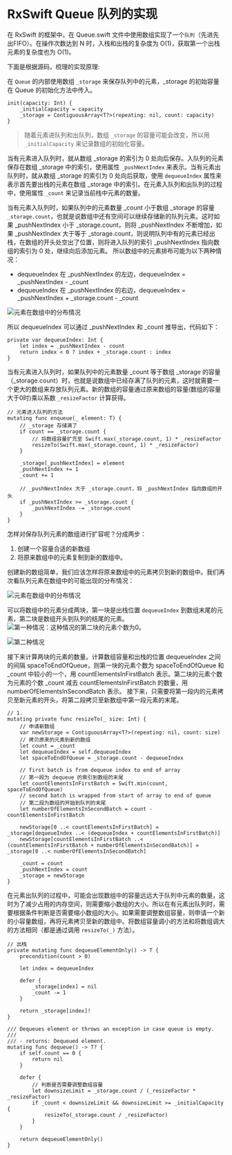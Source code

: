# RxSwift Queue 队列的实现


在 RxSwift 的框架中，在 Queue.swift 文件中使用数组实现了一个`队列`（先进先出FIFO）。在操作次数达到 N 时，入栈和出栈的复杂度为 O(1)，获取第一个出栈元素的复杂度也为 O(1)。

下面是根据源码，梳理的实现原理:

在 `Queue` 的内部使用数组 `_storage` 来保存队列中的元素，_storage 的初始容量在 Queue 的初始化方法中传入。

```
init(capacity: Int) {
    _initialCapacity = capacity
    _storage = ContiguousArray<T?>(repeating: nil, count: capacity)
}
```

> 随着元素进队列和出队列，数组 `_storage` 的容量可能会改变，所以用 `_initialCapacity` 来记录数组的初始化容量。


当有元素进入队列时，就从数组 _storage 的索引为 0 处向后保存。入队列的元素保存在数组 _storage 中的索引，使用属性 `_pushNextIndex` 来表示。当有元素出队列时，就从数组 _storage 的索引为 0 处向后获取，使用 `dequeueIndex` 属性来表示首先要出栈的元素在数组 _storage 中的索引。在元素入队列和出队列的过程中，使用属性 `_count`  来记录当前栈中元素的数量。

当有元素入队列时，如果队列中的元素数量 _count 小于数组 _storage 的容量 `_storage.count`，也就是说数组中还有空间可以继续存储新的队列元素。这时如果 _pushNextIndex 小于 _storage.count，则将 _pushNextIndex 不断增加，如果 _pushNextIndex 大于等于 _storage.count，则说明队列中有的元素已经出栈，在数组的开头处空出了位置，则将进入队列的索引 _pushNextIndex 指向数组的索引为 0 处，继续向后添加元素。
所以数组中的元素排布可能为以下两种情况：

- dequeueIndex 在 _pushNextIndex 的左边，dequeueIndex = _pushNextIndex - _count
- dequeueIndex 在 _pushNextIndex 的右边，dequeueIndex = _pushNextIndex + _storage.count - _count

![元素在数组中的分布情况](https://upload-images.jianshu.io/upload_images/1879951-acb2d0a98a323cf6.png?imageMogr2/auto-orient/strip%7CimageView2/2/w/1240)

所以 dequeueIndex 可以通过 _pushNextIndex 和 _count  推导出，代码如下：
```
private var dequeueIndex: Int {
    let index = _pushNextIndex - count
    return index < 0 ? index + _storage.count : index
}
```

当有元素进入队列时，如果队列中的元素数量 _count 等于数组 _storage 的容量（_storage.count）时，也就是说数组中已经存满了队列的元素，这时就需要一个更大的数组来存放队列元素。新的数组的容量通过原来数组的容量(数组的容量大于0时)乘以系数 `_resizeFactor` 计算获得。
```
// 元素进入队列的方法
mutating func enqueue(_ element: T) {
    // _storage 存储满了
    if count == _storage.count {
        // 将数组容量扩充至 Swift.max(_storage.count, 1) * _resizeFactor
        resizeTo(Swift.max(_storage.count, 1) * _resizeFactor)
    }
    
    _storage[_pushNextIndex] = element
    _pushNextIndex += 1
    _count += 1
    
    // _pushNextIndex 大于 _storage.count，将 _pushNextIndex 指向数组的开头
    if _pushNextIndex >= _storage.count {
        _pushNextIndex -= _storage.count
    }
}
```

怎样对保存队列元素的数组进行扩容呢？分成两步：
1. 创建一个容量合适的新数组
2. 将原来数组中的元素复制到新的数组中。

创建新的数组简单，我们应该怎样将原来数组中的元素拷贝到新的数组中。我们再次看队列元素在数组中的可能出现的分布情况：

![元素在数组中的分布情况](https://upload-images.jianshu.io/upload_images/1879951-acb2d0a98a323cf6.png?imageMogr2/auto-orient/strip%7CimageView2/2/w/1240)

可以将数组中的元素分成两块，第一块是出栈位置 `dequeueIndex` 到数组末尾的元素，第二块是数组开头到队列的结尾的元素。
![第一种情况：这种情况的第二块的元素个数为0。](https://upload-images.jianshu.io/upload_images/1879951-3982c012aa085d68.png?imageMogr2/auto-orient/strip%7CimageView2/2/w/1240)

![第二种情况](https://upload-images.jianshu.io/upload_images/1879951-a60a754283441d47.png?imageMogr2/auto-orient/strip%7CimageView2/2/w/1240)


接下来计算两块的元素的数量。计算数组容量和出栈的位置 dequeueIndex 之间的间隔 spaceToEndOfQueue，则第一块的元素个数为 spaceToEndOfQueue 和 _count 中较小的一个，用 countElementsInFirstBatch 表示。第二块的元素个数为元素的个数 _count 减去 countElementsInFirstBatch 的数量，用 numberOfElementsInSecondBatch 表示。
接下来，只需要将第一段内的元素拷贝至新元素的开头，将第二段拷贝至新数组中第一段元素的末尾。

```
// 1.
mutating private func resizeTo(_ size: Int) {
    // 申请新数组
    var newStorage = ContiguousArray<T?>(repeating: nil, count: size)
    // 拷贝原来的元素到新的数组
    let count = _count
    let dequeueIndex = self.dequeueIndex
    let spaceToEndOfQueue = _storage.count - dequeueIndex

    // first batch is from dequeue index to end of array
    // 第一段为 dequeue 的索引到数组的末尾
    let countElementsInFirstBatch = Swift.min(count, spaceToEndOfQueue)
    // second batch is wrapped from start of array to end of queue
    // 第二段为数组的开始到队列的末尾
    let numberOfElementsInSecondBatch = count - countElementsInFirstBatch

    newStorage[0 ..< countElementsInFirstBatch] = _storage[dequeueIndex ..< (dequeueIndex + countElementsInFirstBatch)]
    newStorage[countElementsInFirstBatch ..< (countElementsInFirstBatch + numberOfElementsInSecondBatch)] = _storage[0 ..< numberOfElementsInSecondBatch]
    
    _count = count
    _pushNextIndex = count
    _storage = newStorage
}
```

在元素出队列的过程中，可能会出现数组中的容量远远大于队列中元素的数量，这时为了减少占用的内存空间，则需要缩小数组的大小。所以在有元素出队列时，需要根据条件判断是否需要缩小数组的大小。如果需要调整数组容量，则申请一个新的小容量数组，再将元素拷贝至新的数组中。将数组容量调小的方法和将数组调大的方法相同（都是通过调用 `resizeTo(_)` 方法）。

```
// 出栈
private mutating func dequeueElementOnly() -> T {
    precondition(count > 0)
    
    let index = dequeueIndex

    defer {
        _storage[index] = nil
        _count -= 1
    }

    return _storage[index]!
}

/// Dequeues element or throws an exception in case queue is empty.
///
/// - returns: Dequeued element.
mutating func dequeue() -> T? {
    if self.count == 0 {
        return nil
    }

    defer {
        // 判断是否需要调整数组容量
        let downsizeLimit = _storage.count / (_resizeFactor * _resizeFactor)
        if _count < downsizeLimit && downsizeLimit >= _initialCapacity {
            resizeTo(_storage.count / _resizeFactor)
        }
    }

    return dequeueElementOnly()
}
```


